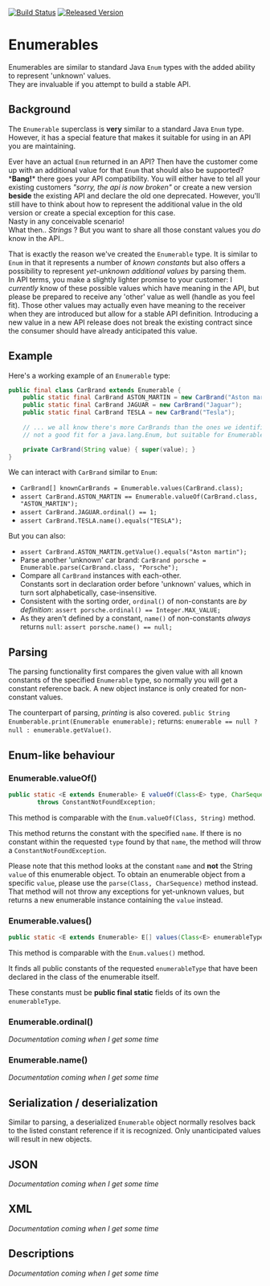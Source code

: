 [![Build Status][ci-img]][ci]
[![Released Version][maven-img]][maven]


# Enumerables

Enumerables are similar to standard Java `Enum` types with the added ability 
to represent 'unknown' values.  
They are invaluable if you attempt to build a stable API.

## Background

The `Enumerable` superclass is **very** similar to a standard Java `Enum` type.  
However, it has a special feature that makes it suitable for using in an API you are maintaining.

Ever have an actual `Enum` returned in an API? Then have the customer come up with an additional value for
that `Enum` that should also be supported?  
\***Bang!**\* there goes your API compatibility.
You will either have to tel all your existing customers
_"sorry, the api is now broken"_ or create a new version 
**beside** the existing API and declare the old one deprecated.
However, you'll still have to think about how to represent 
the additional value in the old version or create a special 
exception for this case.  
Nasty in any conceivable scenario!  
What then.. _Strings_ ? But you want to share all those constant values you _do_ know in the API..

That is exactly the reason we've created the `Enumerable` type.
It is similar to `Enum` in that it represents a number of _known constants_ 
but also offers a possibility to represent _yet-unknown additional values_
by parsing them.  
In API terms, you make a slightly lighter promise to your customer:
I _currently_ know of these possible values which have meaning in the API, 
but please be prepared to receive any 'other' value as well (handle as you feel fit).
Those other values may actually even have meaning to the receiver when they are
introduced but allow for a stable API definition.
Introducing a new value in a new API release does not break the
existing contract since the consumer should have already anticipated this value.

## Example

Here's a working example of an `Enumerable` type:

```java
public final class CarBrand extends Enumerable {
    public static final CarBrand ASTON_MARTIN = new CarBrand("Aston martin");
    public static final CarBrand JAGUAR = new CarBrand("Jaguar");
    public static final CarBrand TESLA = new CarBrand("Tesla");
    
    // ... we all know there's more CarBrands than the ones we identified here, 
    // not a good fit for a java.lang.Enum, but suitable for Enumerable.

    private CarBrand(String value) { super(value); }
}
```

We can interact with `CarBrand` similar to `Enum`: 
 - `CarBrand[] knownCarBrands = Enumerable.values(CarBrand.class);`
 - `assert CarBrand.ASTON_MARTIN == Enumerable.valueOf(CarBrand.class, "ASTON_MARTIN");`
 - `assert CarBrand.JAGUAR.ordinal() == 1;`
 - `assert CarBrand.TESLA.name().equals("TESLA");`
 
But you can also:
 - `assert CarBrand.ASTON_MARTIN.getValue().equals("Aston martin");`
 - Parse another 'unknown' car brand: `CarBrand porsche = Enumerable.parse(CarBrand.class, "Porsche");`
 - Compare all `CarBrand` instances with each-other.  
   Constants sort in declaration order before 'unknown' values,
   which in turn sort alphabetically, case-insensitive.
 - Consistent with the sorting order, `ordinal()` of non-constants are _by definition_:
   `assert porsche.ordinal() == Integer.MAX_VALUE;`
 - As they aren't defined by a constant, `name()` of non-constants _always_ returns `null`:
   `assert porsche.name() == null;`

## Parsing

The parsing functionality first compares the given value with all known constants 
of the specified `Enumerable` type, so normally you will get a constant reference back.
A new object instance is only created for non-constant values.

The counterpart of parsing, _printing_ is also covered.
`public String Enumberable.print(Enumerable enumerable);` returns: 
`enumerable == null ? null : enumerable.getValue()`. 

## Enum-like behaviour

### Enumerable.valueOf()

```java
public static <E extends Enumerable> E valueOf(Class<E> type, CharSequence name)
        throws ConstantNotFoundException;
```

This method is comparable with the `Enum.valueOf(Class, String)` method.

This method returns the constant with the specified `name`.
If there is no constant within the requested `type` found by that `name`,
the method will throw a `ConstantNotFoundException`.

Please note that this method looks at the constant `name` and **not** the String `value` 
of this enumerable object. To obtain an enumerable object from a specific `value`, 
please use the `parse(Class, CharSequence)` method instead.
That method will not throw any exceptions for yet-unknown values, but returns a
new enumerable instance containing the `value` instead.

### Enumerable.values()

```java
public static <E extends Enumerable> E[] values(Class<E> enumerableType);
```

This method is comparable with the `Enum.values()` method.

It finds all public constants of the requested `enumerableType`
that have been declared in the class of the enumerable itself.

These constants must be **public final static** fields of its own the `enumerableType`.

### Enumerable.ordinal()

_Documentation coming when I get some time_

### Enumerable.name()

_Documentation coming when I get some time_

## Serialization / deserialization

Similar to parsing, a deserialized `Enumerable` object normally resolves back to the
listed constant reference if it is recognized.
Only unanticipated values will result in new objects.

## JSON

_Documentation coming when I get some time_

## XML

_Documentation coming when I get some time_

## Descriptions

_Documentation coming when I get some time_

[//]: # (TODO: Enum.values)
[//]: # (TODO: Enum.ordinal)
[//]: # (TODO: other enum concepts)
[//]: # (TODO: Document an example on how to use it)


  [ci-img]: https://img.shields.io/travis/talsma-ict/enumerables/master.svg
  [ci]: https://travis-ci.org/talsma-ict/enumerables
  [maven-img]: https://img.shields.io/maven-central/v/nl.talsmasoftware.enumerables/enumerables.svg
  [maven]: http://search.maven.org/#search%7Cga%7C1%7Cg%3A%22nl.talsmasoftware.enumerables%22
